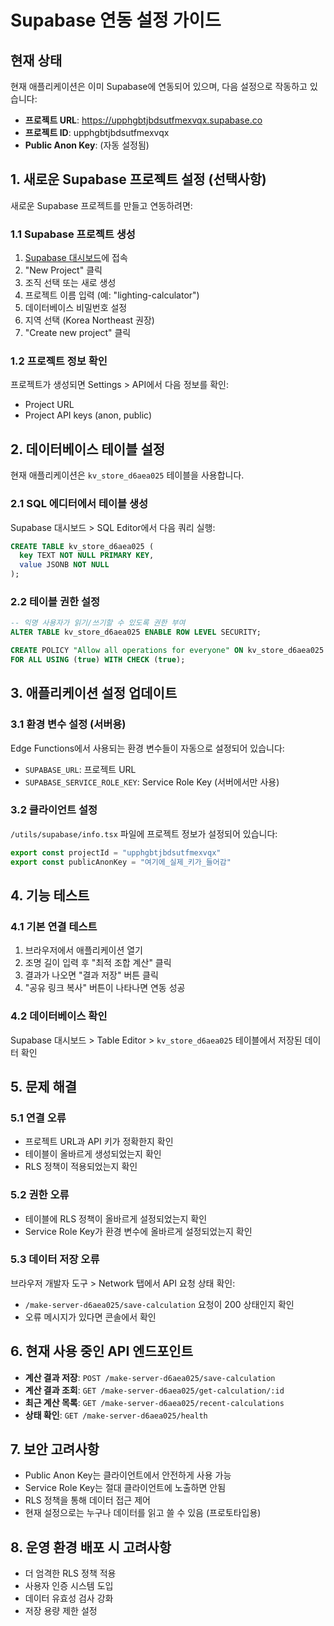 # Supabase 연동 설정 가이드

## 현재 상태
현재 애플리케이션은 이미 Supabase에 연동되어 있으며, 다음 설정으로 작동하고 있습니다:

- **프로젝트 URL**: https://upphgbtjbdsutfmexvqx.supabase.co
- **프로젝트 ID**: upphgbtjbdsutfmexvqx
- **Public Anon Key**: (자동 설정됨)

## 1. 새로운 Supabase 프로젝트 설정 (선택사항)

새로운 Supabase 프로젝트를 만들고 연동하려면:

### 1.1 Supabase 프로젝트 생성
1. [Supabase 대시보드](https://supabase.com/dashboard)에 접속
2. "New Project" 클릭
3. 조직 선택 또는 새로 생성
4. 프로젝트 이름 입력 (예: "lighting-calculator")
5. 데이터베이스 비밀번호 설정
6. 지역 선택 (Korea Northeast 권장)
7. "Create new project" 클릭

### 1.2 프로젝트 정보 확인
프로젝트가 생성되면 Settings > API에서 다음 정보를 확인:
- Project URL
- Project API keys (anon, public)

## 2. 데이터베이스 테이블 설정

현재 애플리케이션은 `kv_store_d6aea025` 테이블을 사용합니다. 

### 2.1 SQL 에디터에서 테이블 생성
Supabase 대시보드 > SQL Editor에서 다음 쿼리 실행:

```sql
CREATE TABLE kv_store_d6aea025 (
  key TEXT NOT NULL PRIMARY KEY,
  value JSONB NOT NULL
);
```

### 2.2 테이블 권한 설정
```sql
-- 익명 사용자가 읽기/쓰기할 수 있도록 권한 부여
ALTER TABLE kv_store_d6aea025 ENABLE ROW LEVEL SECURITY;

CREATE POLICY "Allow all operations for everyone" ON kv_store_d6aea025
FOR ALL USING (true) WITH CHECK (true);
```

## 3. 애플리케이션 설정 업데이트

### 3.1 환경 변수 설정 (서버용)
Edge Functions에서 사용되는 환경 변수들이 자동으로 설정되어 있습니다:
- `SUPABASE_URL`: 프로젝트 URL
- `SUPABASE_SERVICE_ROLE_KEY`: Service Role Key (서버에서만 사용)

### 3.2 클라이언트 설정
`/utils/supabase/info.tsx` 파일에 프로젝트 정보가 설정되어 있습니다:

```typescript
export const projectId = "upphgbtjbdsutfmexvqx"
export const publicAnonKey = "여기에_실제_키가_들어감"
```

## 4. 기능 테스트

### 4.1 기본 연결 테스트
1. 브라우저에서 애플리케이션 열기
2. 조명 길이 입력 후 "최적 조합 계산" 클릭
3. 결과가 나오면 "결과 저장" 버튼 클릭
4. "공유 링크 복사" 버튼이 나타나면 연동 성공

### 4.2 데이터베이스 확인
Supabase 대시보드 > Table Editor > `kv_store_d6aea025` 테이블에서 저장된 데이터 확인

## 5. 문제 해결

### 5.1 연결 오류
- 프로젝트 URL과 API 키가 정확한지 확인
- 테이블이 올바르게 생성되었는지 확인
- RLS 정책이 적용되었는지 확인

### 5.2 권한 오류
- 테이블에 RLS 정책이 올바르게 설정되었는지 확인
- Service Role Key가 환경 변수에 올바르게 설정되었는지 확인

### 5.3 데이터 저장 오류
브라우저 개발자 도구 > Network 탭에서 API 요청 상태 확인:
- `/make-server-d6aea025/save-calculation` 요청이 200 상태인지 확인
- 오류 메시지가 있다면 콘솔에서 확인

## 6. 현재 사용 중인 API 엔드포인트

- **계산 결과 저장**: `POST /make-server-d6aea025/save-calculation`
- **계산 결과 조회**: `GET /make-server-d6aea025/get-calculation/:id`
- **최근 계산 목록**: `GET /make-server-d6aea025/recent-calculations`
- **상태 확인**: `GET /make-server-d6aea025/health`

## 7. 보안 고려사항

- Public Anon Key는 클라이언트에서 안전하게 사용 가능
- Service Role Key는 절대 클라이언트에 노출하면 안됨
- RLS 정책을 통해 데이터 접근 제어
- 현재 설정으로는 누구나 데이터를 읽고 쓸 수 있음 (프로토타입용)

## 8. 운영 환경 배포 시 고려사항

- 더 엄격한 RLS 정책 적용
- 사용자 인증 시스템 도입
- 데이터 유효성 검사 강화
- 저장 용량 제한 설정